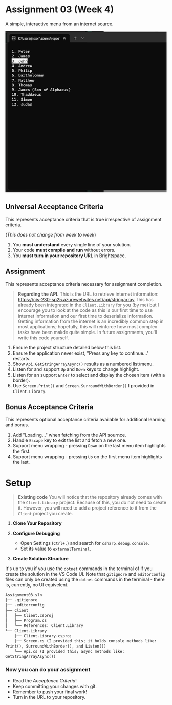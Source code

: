 # Assignment 03 (Week 4)

A simple, interactive menu from an internet source.

![](Screenshot.gif)

## Universal Acceptance Criteria  

This represents acceptance criteria that is true irrespective of assignment criteria.

(_This does not change from week to week_)

1. You **must understand** every single line of your solution.
2. Your code **must compile and run** without errors.
3. You **must turn in your repository URL** in Brightspace.

## Assignment 

This represents acceptance criteria necessary for assignment completion.

> **Regarding the API.** This is the URL to retrieve internet information: https://cis-230-sp25.azurewebsites.net/api/stringarray This has already been integrated in the `Client.Library` for you (by me) but I encourage you to look at the code as this is our first time to use internet information and our first time to deserialize information. Getting information from the internet is an incredibly common step in most applications; hopefully, this will reinforce how most complex tasks have been makde quite simple. In future assignments, you'll write this code yourself.

1. Ensure the project structure detailed below this list. 
2. Ensure the application never exist, "Press any key to continue..." restarts.
3. Show `Api.GetStringArrayAsync()` results as a numbered list/menu.
4. Listen for and support `Up` and `Down` keys to change highlight.
5. Listen for an support `Enter` to select and display the chosen item (with a border).
6. Use `Screen.Print()` and `Screen.SurroundWithBorder()` I provided in `Client.Library`.

## Bonus Acceptance Criteria  

This represents optional acceptance criteria available for additional learning and bonus.

1. Add "Loading..." when fetching from the API sournce. 
2. Handle `Escape` key to exit the list and fetch a new one. 
3. Support menu wrapping - pressing `Down` on the last menu item highlights the first.
4. Support menu wrapping - pressing `Up` on the first menu item highlights the last.

# Setup

> **Existing code** You will notice that the repository already comes with the `Client.Library` project. Because of this, you do not need to create it. However, you will need to add a project reference to it from the `Client` project you create.

1. **Clone Your Repository**
1. **Configure Debugging**

   - Open Settings (`Ctrl+,`) and search for `csharp.debug.console`.
   - Set its value to `externalTerminal`.

1. **Create Solution Structure**

It's up to you if you use the `dotnet` commands in the terminal of if you create the solution in the VS Code UI. Note that `gitignore` and `editorconfig` files can only be created using the `dotnet` commands in the terminal - there is, currently, no UI equivelent. 

```text
Assignment03.sln
├── .gitignore
├── .editorconfig
├── Client
│   ├── Client.csproj
│   ├── Program.cs 
│   └── References: Client.Library
└── Client.Library
    ├── Client.Library.csproj
    ├── Screen.cs (I provided this; it holds console methods like: Print(), SurroundWithBorder(), and Listen())
    └── Api.cs (I provided this; async methods like: GetStringArrayAsync())
```

### Now you can do your assignment

 * Read the *Acceptance Criteria*!
 * Keep committing your changes with git.
 * Remember to push your final work!
 * Turn in the URL to your repository.
